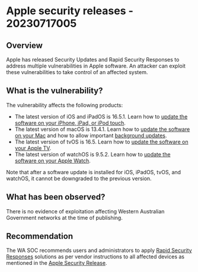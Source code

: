 # Apple security releases - 20230717005

## Overview

Apple has released Security Updates and Rapid Security Responses to address multiple vulnerabilities in Apple software. An attacker can exploit these vulnerabilities to take control of an affected system.

## What is the vulnerability?

The vulnerability affects the following products:

- The latest version of iOS and iPadOS is 16.5.1. Learn how to [update the software on your iPhone, iPad, or iPod touch](https://support.apple.com/kb/HT204204).
- The latest version of macOS is 13.4.1. Learn how to [update the software on your Mac](https://support.apple.com/kb/HT201541) and how to allow important [background updates](https://support.apple.com/kb/HT207005).
- The latest version of tvOS is 16.5. Learn how to [update the software on your Apple TV](https://support.apple.com/kb/HT202716).
- The latest version of watchOS is 9.5.2. Learn how to [update the software on your Apple Watch](https://support.apple.com/kb/HT204641).

Note that after a software update is installed for iOS, iPadOS, tvOS, and watchOS, it cannot be downgraded to the previous version.

## What has been observed?

There is no evidence of exploitation affecting Western Australian Government networks at the time of publishing.

## Recommendation

The WA SOC recommends users and administrators to apply [Rapid Security Responses](https://support.apple.com/HT201224) solutions as per vendor instructions to all affected devices as mentioned in the [Apple Security Release](https://support.apple.com/en-us/HT201222).

